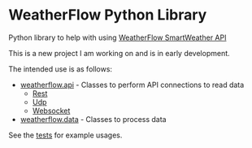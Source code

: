 # WeatherFlow Python Library
Python library to help with using [WeatherFlow SmartWeather API](https://weatherflow.github.io/SmartWeather/)

This is a new project I am working on and is in early development.

The intended use is as follows:
* [weatherflow.api](weatherflow/api) - Classes to perform API connections to read data
    * [Rest](weatherflow/api/rest.py)
    * [Udp](weatherflow/api/udp.py)
    * [Websocket](weatherflow/api/websocket.py)
* [weatherflow.data](weatherflow/data) - Classes to process data 

See the [tests](tests) for example usages.